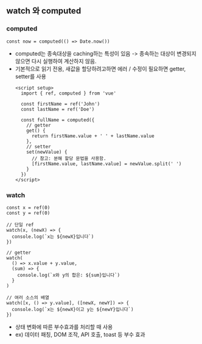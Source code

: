 ## watch 와 computed
### computed
```
const now = computed(() => Date.now())
```
- computed는 종속대상을 caching하는 특성이 있음 -> 종속하는 대상이 변경되지 않으면 다시 실행하여 계산하지 않음.
- 기본적으로 읽기 전용, 새값을 할당하려고하면 에러 / 수정이 필요하면 getter, setter를 사용
    ```
    <script setup>
      import { ref, computed } from 'vue'
      
      const firstName = ref('John')
      const lastName = ref('Doe')
      
      const fullName = computed({
        // getter
        get() {
          return firstName.value + ' ' + lastName.value
        },
        // setter
        set(newValue) {
          // 참고: 분해 할당 문법을 사용함.
          [firstName.value, lastName.value] = newValue.split(' ')
        }
      })
    </script>
    ```

### watch
```
const x = ref(0)
const y = ref(0)

// 단일 ref
watch(x, (newX) => {
  console.log(`x는 ${newX}입니다`)
})

// getter
watch(
  () => x.value + y.value,
  (sum) => {
    console.log(`x와 y의 합은: ${sum}입니다`)
  }
)

// 여러 소스의 배열
watch([x, () => y.value], ([newX, newY]) => {
  console.log(`x는 ${newX}이고 y는 ${newY}입니다`)
})
```
- 상태 변화에 따른 부수효과를 처리할 때 사용
- ex) 데이터 패칭, DOM 조작, API 호출, toast 등 부수 효과
